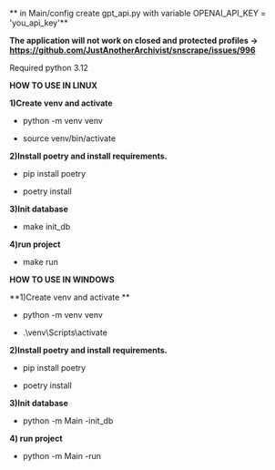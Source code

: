 **
in Main/config create gpt_api.py
with variable OPENAI_API_KEY = 'you_api_key'**

**The application will not work on closed and protected profiles -> https://github.com/JustAnotherArchivist/snscrape/issues/996**

Required python 3.12

**HOW TO USE IN LINUX**

**1)Create venv and activate**

* python -m venv venv

* source venv/bin/activate

**2)Install poetry and install requirements.**

* pip install poetry

* poetry install

**3)Init database**

* make init_db

**4)run project**

* make run

**HOW TO USE IN WINDOWS**

**1)Create venv and activate
**
* python -m venv venv

* .\venv\Scripts\activate

**2)Install poetry and install requirements.**

* pip install poetry

* poetry install

**3)Init database**

* python -m Main -init_db

**4) run project**

* python -m Main -run
